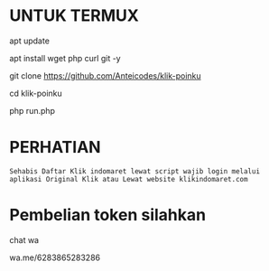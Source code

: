 # UNTUK TERMUX

apt update

apt install wget php curl git -y

git clone https://github.com/Anteicodes/klik-poinku

cd klik-poinku

php run.php





# PERHATIAN
``Sehabis Daftar Klik indomaret lewat script wajib login melalui aplikasi Original Klik atau Lewat website klikindomaret.com``








# Pembelian token silahkan
chat wa

wa.me/6283865283286
